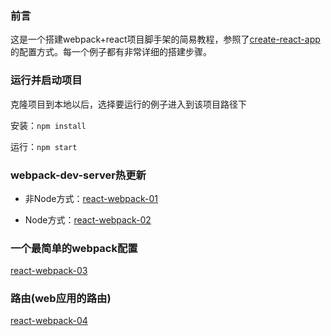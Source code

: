 ### 前言
这是一个搭建webpack+react项目脚手架的简易教程，参照了[create-react-app](https://github.com/facebookincubator/create-react-app)的配置方式。每一个例子都有非常详细的搭建步骤。

### 运行并启动项目

克隆项目到本地以后，选择要运行的例子进入到该项目路径下

安装：`npm install`

运行：`npm start`

### webpack-dev-server热更新
- 非Node方式：[react-webpack-01](https://github.com/dengshasha/react-webpack/tree/master/react-webpack-01)

- Node方式：[react-webpack-02](https://github.com/dengshasha/react-webpack/tree/master/react-webpack-02)

### 一个最简单的webpack配置
[react-webpack-03](https://github.com/dengshasha/react-webpack/tree/master/react-webpack-03)
### 路由(web应用的路由)
[react-webpack-04](https://github.com/dengshasha/react-webpack/tree/master/react-webpack-04)